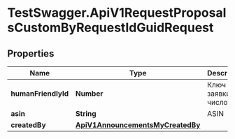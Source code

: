 # TestSwagger.ApiV1RequestProposalsCustomByRequestIdGuidRequest

## Properties

Name | Type | Description | Notes
------------ | ------------- | ------------- | -------------
**humanFriendlyId** | **Number** | Ключ заявки числом | [optional] 
**asin** | **String** | ASIN | [optional] 
**createdBy** | [**ApiV1AnnouncementsMyCreatedBy**](ApiV1AnnouncementsMyCreatedBy.md) |  | [optional] 


